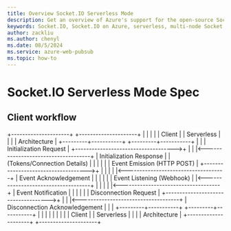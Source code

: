 ```yaml
---
title: Overview Socket.IO Serverless Mode
description: Get an overview of Azure's support for the open-source Socket.IO library on serverless mode.
keywords: Socket.IO, Socket.IO on Azure, serverless, multi-node Socket.IO, scaling Socket.IO, socketio, azure socketio
author: zackliu
ms.author: chenyl
ms.date: 08/5/2024
ms.service: azure-web-pubsub
ms.topic: how-to
---
```


# Socket.IO Serverless Mode Spec

## Client workflow
 +---------------------+               +---------------------+ 
 |                     |               |                     |
 |      Client         |               |    Serverless       |
 |                     |               |    Architecture     |
 +---------+-----------+               +---------+-----------+
           |                                     |
           | Initialization Request              |
           +------------------------------------>+
           |                                     |
           |<------------------------------------+
           | Initialization Response             |
           | (Tokens/Connection Details)         |
           |                                     |
           |                                     |
           | Event Emission (HTTP POST)          |
           +------------------------------------>+
           |                                     |
           |                                     |
           |<------------------------------------+
           | Event Acknowledgement               |
           |                                     |
           |                                     |
           | Event Listening (Webhook)           |
           |<------------------------------------+
           |                                     |
           |                                     |
           |<------------------------------------+
           | Event Notification                  |
           |                                     |
           |                                     |
           | Disconnection Request               |
           +------------------------------------>+
           |                                     |
           |<------------------------------------+
           | Disconnection Acknowledgement       |
           |                                     |
 +---------+-----------+               +---------+-----------+
 |                     |               |                     |
 |                     |               |                     |
 |      Client         |               |    Serverless       |
 |                     |               |    Architecture     |
 +---------------------+               +---------------------+
